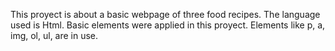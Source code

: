This proyect is about a basic webpage of three food recipes.
The language used is Html.
Basic elements were applied in this proyect. 
Elements like p, a, img, ol, ul, are in use. 